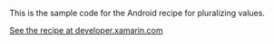 This is the sample code for the Android recipe for pluralizing values.

[See the recipe at developer.xamarin.com](http://developer.xamarin.com/recipes/android/resources/general/pluralize_values)
